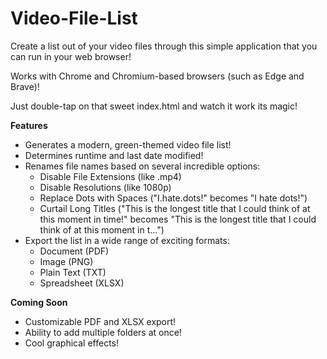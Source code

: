 # Video-File-List

Create a list out of your video files through this simple application that you can run in your web browser!

Works with Chrome and Chromium-based browsers (such as Edge and Brave)!

Just double-tap on that sweet index.html and watch it work its magic!

**Features**
- Generates a modern, green-themed video file list!
- Determines runtime and last date modified!
- Renames file names based on several incredible options:
  - Disable File Extensions (like .mp4)
  - Disable Resolutions (like 1080p)
  - Replace Dots with Spaces ("I.hate.dots!" becomes "I hate dots!")
  - Curtail Long Titles ("This is the longest title that I could think of at this moment in time!" becomes "This is the longest title that I could think of at this moment in t...")
- Export the list in a wide range of exciting formats:
  - Document (PDF)
  - Image (PNG)
  - Plain Text (TXT)
  - Spreadsheet (XLSX)

**Coming Soon**
- Customizable PDF and XLSX export!
- Ability to add multiple folders at once!
- Cool graphical effects!
